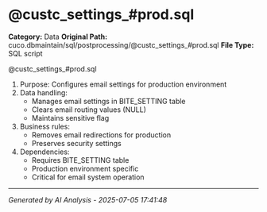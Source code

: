 # @custc_settings_#prod.sql

**Category:** Data
**Original Path:** cuco.dbmaintain/sql/postprocessing/@custc_settings_#prod.sql
**File Type:** SQL script

@custc_settings_#prod.sql
1. Purpose: Configures email settings for production environment
2. Data handling:
   - Manages email settings in BITE_SETTING table
   - Clears email routing values (NULL)
   - Maintains sensitive flag
3. Business rules:
   - Removes email redirections for production
   - Preserves security settings
4. Dependencies:
   - Requires BITE_SETTING table
   - Production environment specific
   - Critical for email system operation

---
*Generated by AI Analysis - 2025-07-05 17:41:48*
